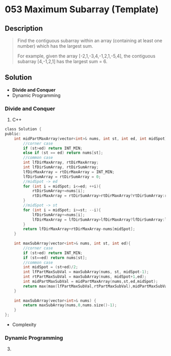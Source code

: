 # 053 Maximum Subarray (Template)

## Description
> Find the contiguous subarray within an array (containing at least one number) which has the largest sum.
> 
> For example, given the array [-2,1,-3,4,-1,2,1,-5,4],
> the contiguous subarray [4,-1,2,1] has the largest sum = 6.

## Solution
- **Divide and Conquer**
- Dynamic Programming

### Divide and Conquer
1. C++

```c
class Solution {
public:
    int midPartMaxArray(vector<int>& nums, int st, int ed, int midSpot){
        //corner case
        if (st>ed) return INT_MIN;
        else if (st == ed) return nums[st];
        //common case
        int lfDirMaxArray, rtDirMaxArray;
        int lfDirSumArray, rtDirSumArray;
        lfDirMaxArray = rtDirMaxArray = INT_MIN;
        lfDirSumArray = rtDirSumArray = 0;
        //midSpot -> ed
        for (int i = midSpot; i<=ed; ++i){
            rtDirSumArray+=nums[i];
            rtDirMaxArray = rtDirSumArray>rtDirMaxArray?rtDirSumArray:rtDirMaxArray;
        }
        //midSpot -> st
        for (int i = midSpot; i>=st; --i){
            lfDirSumArray+=nums[i];
            lfDirMaxArray = lfDirSumArray>lfDirMaxArray?lfDirSumArray:lfDirMaxArray;
        }
        return lfDirMaxArray+rtDirMaxArray-nums[midSpot];
    }
    
    int maxSubArray(vector<int>& nums, int st, int ed){
        //corner case
        if (st>ed) return INT_MIN;
        if (st==ed) return nums[st];
        //common case
        int midSpot = (st+ed)/2;
        int lfPartMaxSubVal = maxSubArray(nums, st, midSpot-1);
        int rtPartMaxSubVal = maxSubArray(nums, midSpot+1,ed);
        int midPartMaxSubVal = midPartMaxArray(nums,st,ed,midSpot);
        return max(max(lfPartMaxSubVal,rtPartMaxSubVal),midPartMaxSubVal);
    }
    
    int maxSubArray(vector<int>& nums) {
        return maxSubArray(nums,0,nums.size()-1);
    }
};
```

- Complexity

### Dynamic Programming
3. 